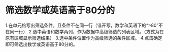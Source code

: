 # 筛选数学或英语高于80分的
1.在单元格写出筛选条件，且条件不在同一行（错开写，数学和英语下的“>80”不在同一行）
2.选中英语和数学两列，作为数据中高级筛选的列表区域。（方式为在原有区域显示筛选结果）
3.选中条件位置作为高级筛选的条件区域。
4.点击确定即可筛选出数学或英语高于80分的。
